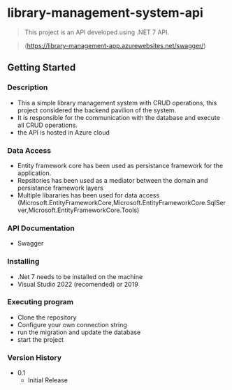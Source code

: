 # library-management-system-api

> This project is an API developed using .NET 7 API.

>(https://library-management-app.azurewebsites.net/swagger/) 

## Getting Started

### Description
- This a simple library management system with CRUD operations, this project considered the backend pavilion of the system.
- It is responsible for the communication with the database and execute all CRUD operations.
- the API is hosted in Azure cloud

### Data Access

-  Entity framework core has been used as persistance framework for the application.
-  Repsitories has been used as a mediator between the domain and persistance framework layers
-  Multiple libararies has been used for data access (Microsoft.EntityFrameworkCore,Microsoft.EntityFrameworkCore.SqlServer,Microsoft.EntityFrameworkCore.Tools)

### API Documentation
 
 - Swagger

  
### Installing

- .Net 7 needs to be installed on the machine
- Visual Studio 2022 (recomended) or 2019


### Executing program
 
 - Clone the repository
 - Configure your own connection string
 - run the migration and update the database
 - start the project

### Version History

* 0.1
    * Initial Release
